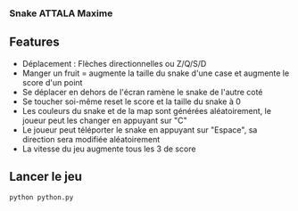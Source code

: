 ### Snake ATTALA Maxime

## Features
* Déplacement : Flèches directionnelles ou Z/Q/S/D
* Manger un fruit = augmente la taille du snake d'une case et augmente le score d'un point
* Se déplacer en dehors de l'écran ramène le snake de l'autre coté
* Se toucher soi-même reset le score et la taille du snake à 0
* Les couleurs du snake et de la map sont générées aléatoirement, le joueur peut les changer en appuyant sur "C"
* Le joueur peut téléporter le snake en appuyant sur "Espace", sa direction sera modifiée aléatoirement
* La vitesse du jeu augmente tous les 3 de score

## Lancer le jeu
``python python.py``